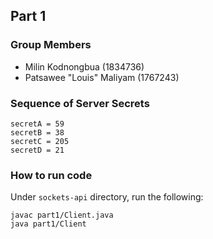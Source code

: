 ## Part 1
### Group Members
- Milin Kodnongbua (1834736)
- Patsawee "Louis" Maliyam (1767243)

### Sequence of Server Secrets
```
secretA = 59
secretB = 38
secretC = 205
secretD = 21
```

### How to run code
Under `sockets-api` directory, run the following:
```
javac part1/Client.java
java part1/Client
```